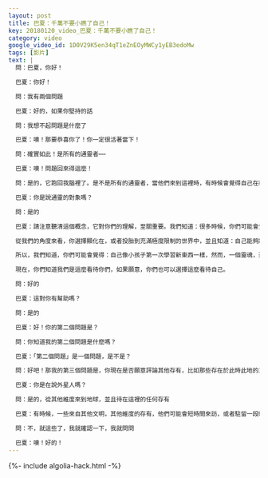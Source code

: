 ```yaml
---
layout: post
title: 巴夏：千萬不要小瞧了自己！
key: 20180120_video_巴夏：千萬不要小瞧了自己！
category: video
google_video_id: 1D0V29K5en34qT1eZnEOyMWCy1yEB3edoMw
tags: [影片]
text: |
  問：巴夏，你好！

  巴夏：你好！

  問：我有兩個問題

  巴夏：好的，如果你堅持的話

  問：我想不起問題是什麼了

  巴夏：噢！那要恭喜你了！你一定很活著當下！

  問：確實如此！是所有的通靈者⋯⋯

  巴夏：噢！問題回來得這麼！

  問：是的，它跑回我腦裡了。是不是所有的通靈者，當他們來到這裡時，有時候會覺得自己在教幼兒園的孩子？

  巴夏：你是說通靈的對象嗎？

  問：是的

  巴夏：請注意聽清這個概念，它對你們的理解，至關重要。我們知道：很多時候，你們可能會覺得自己在上幼兒園，這並不意味著你沒有學習新東西，因為每個人都在學習新東西。

  從我們的角度來看，你選擇顯化在，或者投胎到充滿極度限制的世界中，並且知道：自己能夠將這些限制轉化為自由，自己能夠將黑暗轉化為光。在我們看來，正是這些讓你們成為「研究生」（大師級的畢業生）。

  所以，我們知道，你們可能會覺得：自己像小孩子第一次學習新東西一樣，然而，一個靈魂，選擇這在個時間段，出生在地球上，這需要具有相當的勇氣、力量、能力、信心⋯⋯並且祂知道：不論多麼黑暗，不論多麼受限，祂都能把它們轉化為光和愛，正是這些，讓你們成為「大師」，千萬不要小瞧了你自己！

  現在，你們知道我們是這麼看待你們，如果願意，你們也可以選擇這麼看待自己。

  問：好的

  巴夏：這對你有幫助嗎？

  問：是的

  巴夏：好！你的第二個問題是？

  問：你知道我的第二個問題是什麼嗎？

  巴夏：「第二個問題」是一個問題，是不是？

  問：好吧！那我的第三個問題是，你現在是否願意評論其他存有，比如那些存在於此時此地的三維存有？對於他們，你有什麼可以說的嗎？

  巴夏：你是在說外星人嗎？

  問：是的，從其他維度來到地球，並且待在這裡的任何存有

  巴夏：有時候，一些來自其他文明，其他維度的存有，他們可能會短時間來訪，或者駐留一段時間，來觀察、學習或體驗某些事物。是的，這種情況偶爾會發生，你們地球上的很多地方都有外星人基地，月亮上也有，太陽系中的幾個星球也都有，你還需要知道什麼呢？

  問：不，就這些了，我就確認一下，我就問問

  巴夏：噢！好的！
---
```


{%- include algolia-hack.html -%}
